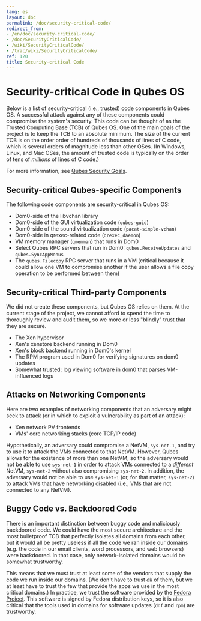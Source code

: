 ```yaml
---
lang: es
layout: doc
permalink: /doc/security-critical-code/
redirect_from:
- /en/doc/security-critical-code/
- /doc/SecurityCriticalCode/
- /wiki/SecurityCriticalCode/
- /trac/wiki/SecurityCriticalCode/
ref: 120
title: Security-critical Code
---
```


Security-critical Code in Qubes OS
==================================

Below is a list of security-critical (i.e., trusted) code components in Qubes OS.
A successful attack against any of these components could compromise the system's security.
This code can be thought of as the Trusted Computing Base (TCB) of Qubes OS.
One of the main goals of the project is to keep the TCB to an absolute minimum.
The size of the current TCB is on the order order of hundreds of thousands of lines of C code, which is several orders of magnitude less than other OSes.
(In Windows, Linux, and Mac OSes, the amount of trusted code is typically on the order of tens of *millions* of lines of C code.)

For more information, see [Qubes Security Goals].


Security-critical Qubes-specific Components
-------------------------------------------

The following code components are security-critical in Qubes OS:

 - Dom0-side of the libvchan library
 - Dom0-side of the GUI virtualization code (`qubes-guid`)
 - Dom0-side of the sound virtualization code (`pacat-simple-vchan`)
 - Dom0-side in qrexec-related code (`qrexec_daemon`)
 - VM memory manager (`qmemman`) that runs in Dom0
 - Select Qubes RPC servers that run in Dom0: `qubes.ReceiveUpdates` and `qubes.SyncAppMenus`
 - The `qubes.Filecopy` RPC server that runs in a VM (critical because it could allow one VM to compromise another if the user allows a file copy operation to be performed between them)


Security-critical Third-party Components
----------------------------------------

We did not create these components, but Qubes OS relies on them.
At the current stage of the project, we cannot afford to spend the time to thoroughly review and audit them, so we more or less "blindly" trust that they are secure.

 - The Xen hypervisor
 - Xen's xenstore backend running in Dom0
 - Xen's block backend running in Dom0's kernel
 - The RPM program used in Dom0 for verifying signatures on dom0 updates
 - Somewhat trusted: log viewing software in dom0 that parses VM-influenced logs


Attacks on Networking Components
--------------------------------

Here are two examples of networking components that an adversary might seek to attack (or in which to exploit a vulnerability as part of an attack):

 - Xen network PV frontends
 - VMs' core networking stacks (core TCP/IP code)

Hypothetically, an adversary could compromise a NetVM, `sys-net-1`, and try to use it to attack the VMs connected to that NetVM.
However, Qubes allows for the existence of more than one NetVM, so the adversary would not be able to use `sys-net-1` in order to attack VMs connected to a *different* NetVM, `sys-net-2` without also compromising `sys-net-2`.
In addition, the adversary would not be able to use `sys-net-1` (or, for that matter, `sys-net-2`) to attack VMs that have networking disabled (i.e., VMs that are not connected to any NetVM).


Buggy Code vs. Backdoored Code
------------------------------

There is an important distinction between buggy code and maliciously backdoored code.
We could have the most secure architecture and the most bulletproof TCB that perfectly isolates all domains from each other, but it would all be pretty useless if all the code we ran inside our domains (e.g. the code in our email clients, word processors, and web browsers) were backdoored.
In that case, only network-isolated domains would be somewhat trustworthy.

This means that we must trust at least some of the vendors that supply the code we run inside our domains.
(We don't have to trust *all* of them, but we at least have to trust the few that provide the apps we use in the most critical domains.)
In practice, we trust the software provided by the [Fedora Project].
This software is signed by Fedora distribution keys, so it is also critical that the tools used in domains for software updates (`dnf` and `rpm`) are trustworthy.


[Qubes Security Goals]: /security/goals/
[Fedora Project]: https://getfedora.org/
[Comprender y evitar las filtraciones de datos]: /doc/data-leaks/
